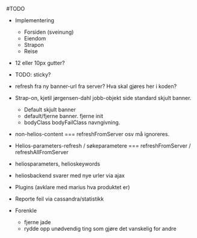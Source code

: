 #TODO
- Implementering
  - Forsiden (sveinung)
  - Eiendom
  - Strapon
  - Reise

- 12 eller 10px gutter?
- TODO: sticky?

- refresh fra ny banner-url fra server? Hva skal gjøres her i koden?

- Strap-on, kjetil jørgensen-dahl jobb-objekt side standard skjult banner.
  - Default skjult banner
  - default/fjerne banner. fjerne init
  - bodyClass bodyFailClass navngivning.

- non-helios-content === refreshFromServer osv må ignoreres.

- Helios-parameters-refresh / søkeparametere === refreshFromServer
 / refreshAllFromServer
- heliosparameters, helioskeywords
- heliosbackend svarer med nye urler via ajax
- Plugins (avklare med marius hva produktet er)
- Reporte feil via cassandra/statistikk

- Forenkle
  - fjerne jade
  - rydde opp unødvendig ting som gjøre det vanskelig for andre